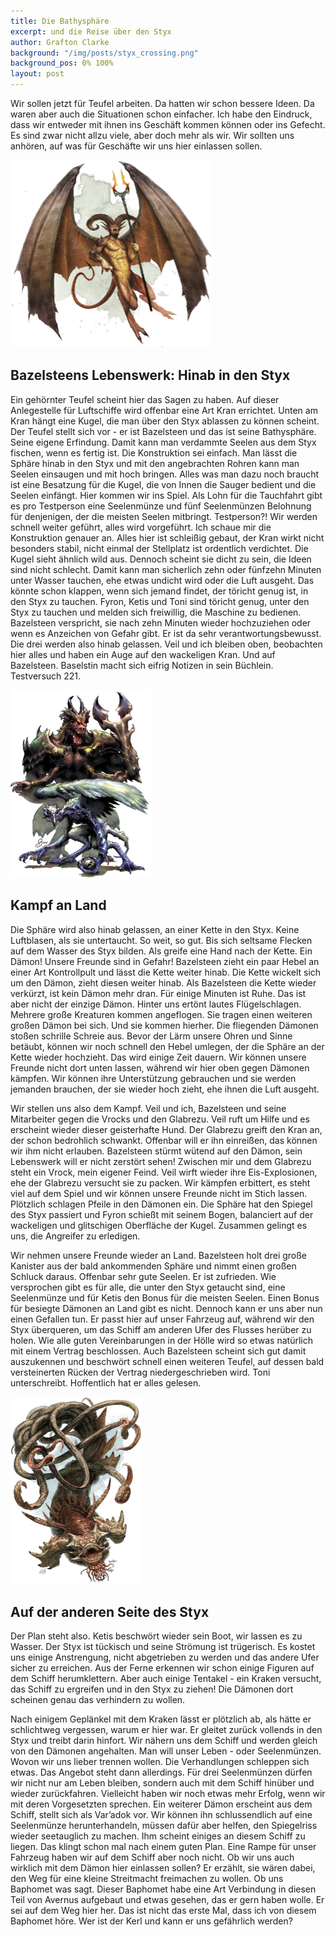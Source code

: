```yaml
---
title: Die Bathysphäre
excerpt: und die Reise über den Styx
author: Grafton Clarke
background: "/img/posts/styx_crossing.png"
background_pos: 0% 100%
layout: post
---
```


Wir sollen jetzt für Teufel arbeiten. Da hatten wir schon bessere Ideen. Da
waren aber auch die Situationen schon einfacher. Ich habe den Eindruck, dass wir
entweder mit ihnen ins Geschäft kommen können oder ins Gefecht. Es sind zwar
nicht allzu viele, aber doch mehr als wir. Wir sollten uns anhören, auf was für
Geschäfte wir uns hier einlassen sollen.

![Bazelsteen](/img/posts/horned_devil.png)

## Bazelsteens Lebenswerk: Hinab in den Styx

Ein gehörnter Teufel scheint hier das Sagen zu haben. Auf dieser Anlegestelle
für Luftschiffe wird offenbar eine Art Kran errichtet. Unten am Kran hängt eine
Kugel, die man über den Styx ablassen zu können scheint. Der Teufel stellt sich
vor - er ist Bazelsteen und das ist seine Bathysphäre. Seine eigene Erfindung.
Damit kann man verdammte Seelen aus dem Styx fischen, wenn es fertig ist. Die
Konstruktion sei einfach. Man lässt die Sphäre hinab in den Styx und mit den
angebrachten Rohren kann man Seelen einsaugen und mit hoch bringen. Alles was
man dazu noch braucht ist eine Besatzung für die Kugel, die von Innen die Sauger
bedient und die Seelen einfängt. Hier kommen wir ins Spiel. Als Lohn für die
Tauchfahrt gibt es pro Testperson eine Seelenmünze und fünf Seelenmünzen
Belohnung für denjenigen, der die meisten Seelen mitbringt. Testperson?! Wir
werden schnell weiter geführt, alles wird vorgeführt. Ich schaue mir die
Konstruktion genauer an. Alles hier ist schleißig gebaut, der Kran wirkt nicht
besonders stabil, nicht einmal der Stellplatz ist ordentlich verdichtet. Die
Kugel sieht ähnlich wild aus. Dennoch scheint sie dicht zu sein, die Ideen sind
nicht schlecht. Damit kann man sicherlich zehn oder fünfzehn Minuten unter
Wasser tauchen, ehe etwas undicht wird oder die Luft ausgeht. Das könnte schon
klappen, wenn sich jemand findet, der töricht genug ist, in den Styx zu tauchen.
Fyron, Ketis und Toni sind töricht genug, unter den Styx zu tauchen und melden
sich freiwillig, die Maschine zu bedienen. Bazelsteen verspricht, sie nach zehn
Minuten wieder hochzuziehen oder wenn es Anzeichen von Gefahr gibt. Er ist da
sehr verantwortungsbewusst. Die drei werden also hinab gelassen. Veil und ich
bleiben oben, beobachten hier alles und haben ein Auge auf den wackeligen Kran.
Und auf Bazelsteen. Baselstin macht sich eifrig Notizen in sein Büchlein.
Testversuch 221.

![Glabrezu und Vrock](/img/posts/glabrezu_vrock.png)
## Kampf an Land

Die Sphäre wird also hinab gelassen, an einer Kette in den Styx. Keine
Luftblasen, als sie untertaucht. So weit, so gut. Bis sich seltsame Flecken auf
dem Wasser des Styx bilden. Als greife eine Hand nach der Kette. Ein Dämon!
Unsere Freunde sind in Gefahr! Bazelsteen zieht ein paar Hebel an einer Art
Kontrollpult und lässt die Kette weiter hinab. Die Kette wickelt sich um den
Dämon, zieht diesen weiter hinab. Als Bazelsteen die Kette wieder verkürzt, ist
kein Dämon mehr dran. Für einige Minuten ist Ruhe. Das ist aber nicht der
einzige Dämon. Hinter uns ertönt lautes Flügelschlagen. Mehrere große Kreaturen
kommen angeflogen. Sie tragen einen weiteren großen Dämon bei sich. Und sie
kommen hierher. Die fliegenden Dämonen stoßen schrille Schreie aus. Bevor der
Lärm unsere Ohren und Sinne betäubt, können wir noch schnell den Hebel umlegen,
der die Sphäre an der Kette wieder hochzieht. Das wird einige Zeit dauern. Wir
können unsere Freunde nicht dort unten lassen, während wir hier oben gegen
Dämonen kämpfen. Wir können ihre Unterstützung gebrauchen und sie werden
jemanden brauchen, der sie wieder hoch zieht, ehe ihnen die Luft ausgeht.

Wir stellen uns also dem Kampf. Veil und ich, Bazelsteen und seine Mitarbeiter
gegen die Vrocks und den Glabrezu. Veil ruft um Hilfe und es erscheint wieder
dieser geisterhafte Hund. Der Glabrezu greift den Kran an, der schon bedrohlich
schwankt. Offenbar will er ihn einreißen, das können wir ihm nicht erlauben.
Bazelsteen stürmt wütend auf den Dämon, sein Lebenswerk will er nicht zerstört
sehen! Zwischen mir und dem Glabrezu steht ein Vrock, mein eigener Feind. Veil
wirft wieder ihre Eis-Explosionen, ehe der Glabrezu versucht sie zu packen. Wir
kämpfen erbittert, es steht viel auf dem Spiel und wir können unsere Freunde
nicht im Stich lassen. Plötzlich schlagen Pfeile in den Dämonen ein. Die Sphäre
hat den Spiegel des Styx passiert und Fyron schießt mit seinem Bogen, balanciert
auf der wackeligen und glitschigen Oberfläche der Kugel. Zusammen gelingt es
uns, die Angreifer zu erledigen.

Wir nehmen unsere Freunde wieder an Land. Bazelsteen holt drei große Kanister aus
der bald ankommenden Sphäre und nimmt einen großen Schluck daraus. Offenbar sehr
gute Seelen. Er ist zufrieden. Wie versprochen gibt es für alle, die unter den
Styx getaucht sind, eine Seelenmünze und für Ketis den Bonus für die meisten
Seelen. Einen Bonus für besiegte Dämonen an Land gibt es nicht. Dennoch kann er
uns aber nun einen Gefallen tun. Er passt hier auf unser Fahrzeug auf, während
wir den Styx überqueren, um das Schiff am anderen Ufer des Flusses herüber zu
holen. Wie alle guten Vereinbarungen in der Hölle wird so etwas natürlich mit
einem Vertrag beschlossen. Auch Bazelsteen scheint sich gut damit auszukennen und
beschwört schnell einen weiteren Teufel, auf dessen bald versteinerten Rücken
der Vertrag niedergeschrieben wird. Toni unterschreibt. Hoffentlich hat er alles
gelesen.

![Kraken](/img/posts/kraken.png)
## Auf der anderen Seite des Styx

Der Plan steht also. Ketis beschwört wieder sein Boot, wir lassen es zu Wasser.
Der Styx ist tückisch und seine Strömung ist trügerisch. Es kostet uns einige
Anstrengung, nicht abgetrieben zu werden und das andere Ufer sicher zu
erreichen. Aus der Ferne erkennen wir schon einige Figuren auf dem Schiff
herumklettern. Aber auch einige Tentakel - ein Kraken versucht, das Schiff zu
ergreifen und in den Styx zu ziehen! Die Dämonen dort scheinen genau das
verhindern zu wollen.

Nach einigem Geplänkel mit dem Kraken lässt er plötzlich ab, als hätte er
schlichtweg vergessen, warum er hier war. Er gleitet zurück vollends in den Styx
und treibt darin hinfort. Wir nähern uns dem Schiff und werden gleich von den
Dämonen angehalten. Man will unser Leben - oder Seelenmünzen. Wovon wir uns
lieber trennen wollen. Die Verhandlungen schleppen sich etwas. Das Angebot steht
dann allerdings. Für drei Seelenmünzen dürfen wir nicht nur am Leben bleiben,
sondern auch mit dem Schiff hinüber und wieder zurückfahren. Vielleicht haben
wir noch etwas mehr Erfolg, wenn wir mit deren Vorgesetzten sprechen. Ein
weiterer Dämon erscheint aus dem Schiff, stellt sich als Var’adok vor. Wir
können ihn schlussendlich auf eine Seelenmünze herunterhandeln, müssen dafür
aber helfen, den Spiegelriss wieder seetauglich zu machen. Ihm scheint einiges
an diesem Schiff zu liegen. Das klingt schon mal nach einem guten Plan. Eine
Rampe für unser Fahrzeug haben wir auf dem Schiff aber noch nicht. Ob wir uns
auch wirklich mit dem Dämon hier einlassen sollen? Er erzählt, sie wären dabei,
den Weg für eine kleine Streitmacht freimachen zu wollen. Ob uns Baphomet was
sagt. Dieser Baphomet habe eine Art Verbindung in diesen Teil von Avernus
aufgebaut und etwas gesehen, das er gern haben wolle. Er sei auf dem Weg hier
her. Das ist nicht das erste Mal, dass ich von diesem Baphomet höre. Wer ist der
Kerl und kann er uns gefährlich werden?
